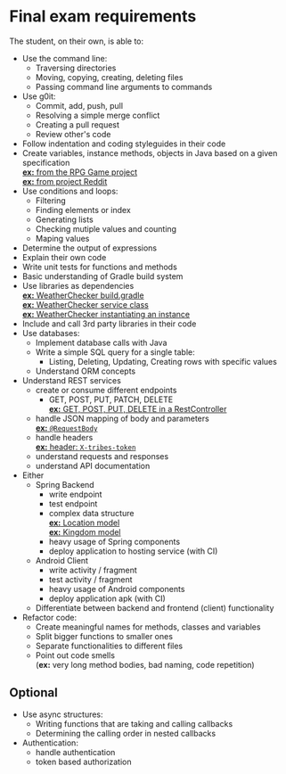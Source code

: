 # Final exam requirements

The student, on their own, is able to:

 -  Use the command line:
     -  Traversing directories
     -  Moving, copying, creating, deleting files
     -  Passing command line arguments to commands
 -  Use g0it:
     -  Commit, add, push, pull
     -  Resolving a simple merge conflict
     -  Creating a pull request
     -  Review other's code
 -  Follow indentation and coding styleguides in their code
 -  Create variables, instance methods, objects in Java based on a given specification  
   [**ex:** from the RPG Game project](https://github.com/greenfox-academy/seed0forever/blob/master/week-05/RPGgame/src/TileMap.java)  
   [**ex:** from project Reddit](https://github.com/greenfox-academy/seed0forever/tree/master/week-08/day-05/project/reddit/src/main/java/com/greenfox/seed0forever/reddit/model)
 -  Use conditions and loops:
     -  Filtering
     -  Finding elements or index
     -  Generating lists
     -  Checking mutiple values and counting
     -  Maping values
 -  Determine the output of expressions
 -  Explain their own code
 -  Write unit tests for functions and methods
 -  Basic understanding of Gradle build system
 -  Use libraries as dependencies  
   [**ex:** WeatherChecker build.gradle](https://github.com/greenfox-academy/seed0forever/blob/master/week-06/day-03/workshop/weatherchecker/build.gradle)  
   [**ex:** WeatherChecker service class](https://github.com/greenfox-academy/seed0forever/blob/master/week-06/day-03/workshop/weatherchecker/src/main/java/weatherchecker/datasource/WeatherChecker.java)  
   [**ex:** WeatherChecker instantiating an instance](https://github.com/greenfox-academy/seed0forever/blob/master/week-06/day-03/workshop/weatherchecker/src/main/java/weatherchecker/controller/Controller.java#L29)
 -  Include and call 3rd party libraries in their code
 -  Use databases:
     -  Implement database calls with Java
     -  Write a simple SQL query for a single table:
         -  Listing, Deleting, Updating, Creating rows with specific values
     -  Understand ORM concepts
 -  Understand REST services
     -  create or consume different endpoints
         -  GET, POST, PUT, PATCH, DELETE  
           [**ex:** GET, POST, PUT, DELETE in a RestController](https://github.com/greenfox-academy/seed0forever/blob/bc0197b259402337a65b2500df5f132845342c13/week-08/day-05/project/reddit/src/main/java/com/greenfox/seed0forever/reddit/controller/PostController.java#L28)
     -  handle JSON mapping of body and parameters  
       [**ex:** `@RequestBody`](https://github.com/greenfox-academy/serpentine-tribes-backend/blob/6e08b1fcb50e34fec3539a53639870d5345fccf5/src/main/java/com/greenfox/tribesoflagopus/backend/controller/RegistrationController.java#L41)
     -  handle headers  
       [**ex:** header: `X-tribes-token`](https://github.com/greenfox-academy/serpentine-tribes-backend/blob/2eaabe562da054cc8d1e2f25a004cb5068552729/src/main/java/com/greenfox/tribesoflagopus/backend/controller/TroopController.java#L41)
     -  understand requests and responses
     -  understand API documentation
 -  Either
     -  Spring Backend
         -  write endpoint
         -  test endpoint
         -  complex data structure  
           [**ex:** Location model](https://github.com/greenfox-academy/serpentine-tribes-backend/blob/e27cf2b52ca8a7934674fb39fee4ec3d0b63ab56/src/main/java/com/greenfox/tribesoflagopus/backend/model/entity/Location.java)  
           [**ex:** Kingdom model](https://github.com/greenfox-academy/serpentine-tribes-backend/blob/0230be530eff9b305d40f2f350f08779c68bc245/src/main/java/com/greenfox/tribesoflagopus/backend/model/entity/Kingdom.java)  
         -  heavy usage of Spring components
         -  deploy application to hosting service (with CI)
     - Android Client
         -  write activity / fragment
         -  test activity / fragment
         -  heavy usage of Android components
         -  deploy application apk (with CI)
     - Differentiate between backend and frontend (client) functionality
 -  Refactor code:
     -  Create meaningful names for methods, classes and variables
     -  Split bigger functions to smaller ones
     -  Separate functionalities to different files
     -  Point out code smells  
       (**ex:** very long method bodies, bad naming, code repetition)

## Optional

 -  Use async structures:
     -  Writing functions that are taking and calling callbacks
     -  Determining the calling order in nested callbacks
 -  Authentication:
     -  handle authentication
     -  token based authorization

